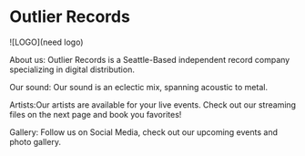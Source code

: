 <H1> Outlier Records</H1>

![LOGO](need logo)


<p>About us: Outlier Records is a Seattle-Based independent record company specializing in digital distribution.</p>

<p>Our sound: Our sound is an eclectic mix, spanning acoustic to metal.</p>


<p>Artists:Our artists are available for your live events. Check out our streaming files on the next page and book you favorites!</p>


<p>Gallery: Follow us on Social Media, check out our upcoming events and photo gallery.</p>
